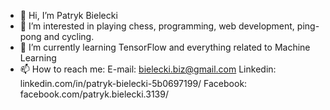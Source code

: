 - 👋 Hi, I’m Patryk Bielecki
- 👀 I’m interested in playing chess, programming, web development, ping-pong and cycling.
- 🌱 I’m currently learning TensorFlow and everything related to Machine Learning
- 📫 How to reach me:
      E-mail: bielecki.biz@gmail.com
      Linkedin: linkedin.com/in/patryk-bielecki-5b0697199/
      Facebook: facebook.com/patryk.bielecki.3139/
